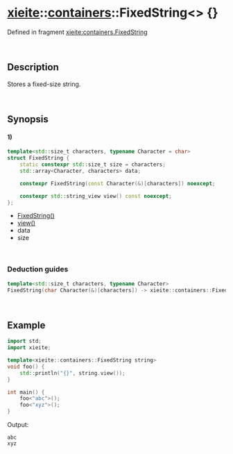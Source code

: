 # [xieite](../../xieite.md)\:\:[containers](../../containers.md)\:\:FixedString\<\> \{\}
Defined in fragment [xieite:containers.FixedString](../../../src/containers/fixed_string.cpp)

&nbsp;

## Description
Stores a fixed-size string.

&nbsp;

## Synopsis
#### 1)
```cpp
template<std::size_t characters, typename Character = char>
struct FixedString {
    static constexpr std::size_t size = characters;
    std::array<Character, characters> data;

    constexpr FixedString(const Character(&)[characters]) noexcept;

    constexpr std::string_view view() const noexcept;
};
```
- [FixedString\(\)](./structures/fixed_string/1/operators/constructor.md)
- [view\(\)](./structures/fixed_string/1/view.md)
- data
- size

&nbsp;

### Deduction guides
```cpp
template<std::size_t characters, typename Character>
FixedString(char Character(&)[characters]) -> xieite::containers::FixedString<characters, Character>;
```

&nbsp;

## Example
```cpp
import std;
import xieite;

template<xieite::containers::FixedString string>
void foo() {
    std::println("{}", string.view());
}

int main() {
    foo<"abc">();
    foo<"xyz">();
}
```
Output:
```
abc
xyz
```
